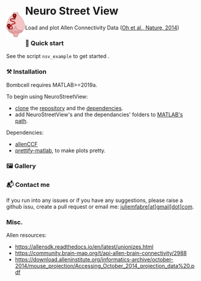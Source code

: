 
# Neuro Street View <img src="./images/nsv.svg" width="10%" title="nsv" alt="nsv" align="left" vspace = "20">
Load and plot Allen Connectivity Data ([Oh et al., Nature, 2014](doi.org/10.1038/nature13186))

### 🏁 Quick start 

See the script `nsv_example` to get started .

### ⚒️ Installation

Bombcell requires MATLAB>=2019a.

To begin using NeuroStreetView:
- [clone](https://docs.github.com/en/repositories/creating-and-managing-repositories/cloning-a-repository) the [repository](https://github.com/Julie-Fabre/bombcell/bombcell) and the [dependencies](#Dependencies).
- add NeuroStreetView's and the dependancies' folders to [MATLAB's path](https://uk.mathworks.com/help/matlab/ref/pathtool.html).

Dependencies:
- [allenCCF](https://github.com/cortex-lab/allenCCF)
- [prettify-matlab](https://github.com/Julie-Fabre/prettify_matlab), to make plots pretty.

### 🖼️ Gallery 


### 📬 Contact me
If you run into any issues or if you have any suggestions, please raise a github issu, create a pull request or email me: [juliemfabre[at]gmail[dot]com](mailto:julie.mfabre@hmail.com).

### Misc. 
Allen resources:
- https://allensdk.readthedocs.io/en/latest/unionizes.html 
- https://community.brain-map.org/t/api-allen-brain-connectivity/2988
- https://download.alleninstitute.org/informatics-archive/october-2014/mouse_projection/Accessing_October_2014_projection_data%20.pdf
